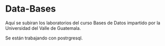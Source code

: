 # Data-Bases
Aquí se subiran los laboratorios del curso Bases de Datos impartido por la Universidad del Valle de Guatemala.

Se están trabajando con postrgresql.

